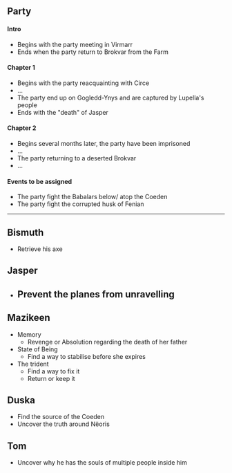 ## Party
#### Intro
- Begins with the party meeting in Virmarr
- Ends when the party return to Brokvar from the Farm
#### Chapter 1
- Begins with the party reacquainting with Circe
- ...
- The party end up on Gogledd-Ynys and are captured by Lupella's people
- Ends with the "death" of Jasper
#### Chapter 2
- Begins several months later, the party have been imprisoned
- ...
- The party returning to a deserted Brokvar
- ...

#### Events to be assigned
- The party fight the Babalars below/ atop the Coeden
- The party fight the corrupted husk of Fenian

---
## Bismuth
- Retrieve his axe

## Jasper
- Prevent the planes from unravelling
	- 

## Mazikeen
- Memory
	- Revenge or Absolution regarding the death of her father
- State of Being
	- Find a way to stabilise before she expires
- The trident
	- Find a way to fix it
	- Return or keep it

## Duska
- Find the source of the Coeden
- Uncover the truth around Nëoris

## Tom
- Uncover why he has the souls of multiple people inside him
